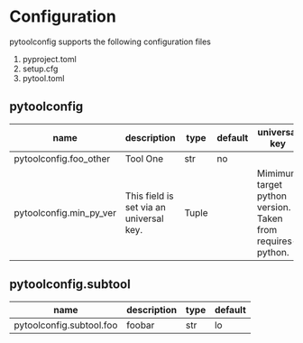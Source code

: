 # Configuration
pytoolconfig supports the following configuration files
 1. pyproject.toml  
 2. setup.cfg  
 3. pytool.toml  

## pytoolconfig
| name                    | description                             | type   | default   | universal key                                              | command line flag   |
|-------------------------|-----------------------------------------|--------|-----------|------------------------------------------------------------|---------------------|
| pytoolconfig.foo_other  | Tool One                                | str    | no        |                                                            | --foo, -f           |
| pytoolconfig.min_py_ver | This field is set via an universal key. | Tuple  |           | Mimimum target python version. Taken from requires-python. |                     |
## pytoolconfig.subtool
| name                     | description   | type   | default   |
|--------------------------|---------------|--------|-----------|
| pytoolconfig.subtool.foo | foobar        | str    | lo        |
